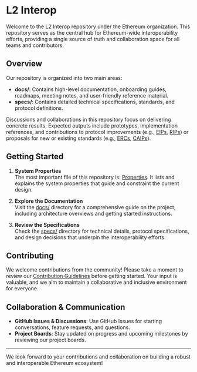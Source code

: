 # L2 Interop

Welcome to the L2 Interop repository under the Ethereum organization. This repository serves as the central hub for Ethereum-wide interoperability efforts, providing a single source of truth and collaboration space for all teams and contributors.

## Overview

Our repository is organized into two main areas:

- **docs/**: Contains high-level documentation, onboarding guides, roadmaps, meeting notes, and user-friendly reference material.
- **specs/**: Contains detailed technical specifications, standards, and protocol definitions.

Discussions and collaborations in this repository focus on delivering concrete results. Expected outputs include prototypes, implementation references, and contributions to protocol improvements (e.g., [EIPs](https://github.com/ethereum/EIPs), [RIPs](https://github.com/ethereum/RIPs)) or proposals for new or existing standards (e.g., [ERCs](https://github.com/ethereum/ERCs), [CAIPs](https://github.com/ChainAgnostic/CAIPs)).

## Getting Started

1. **System Properties**  
    The most important file of this repository is: [Properties](./PROPERTIES.md). It lists and explains the system properties that guide and constraint the current design. 

1. **Explore the Documentation**  
    Visit the [docs/](./docs/) directory for a comprehensive guide on the project, including architecture overviews and getting started instructions.

1. **Review the Specifications**  
    Check the [specs/](./specs/) directory for technical details, protocol specifications, and design decisions that underpin the interoperability efforts.

## Contributing

We welcome contributions from the community! Please take a moment to review our [Contribution Guidelines](./CONTRIBUTING.md) before getting started. Your input is valuable, and we aim to maintain a collaborative and inclusive environment for everyone.

## Collaboration & Communication

- **GitHub Issues & Discussions**: Use GitHub Issues for starting conversations, feature requests, and questions.
- **Project Boards**: Stay updated on progress and upcoming milestones by reviewing our project boards.

---

We look forward to your contributions and collaboration on building a robust and interoperable Ethereum ecosystem!
